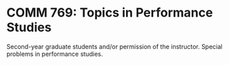 # COMM 769: Topics in Performance Studies

Second-year graduate students and/or permission of the instructor. Special problems in performance studies.